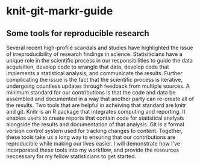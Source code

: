 knit-git-markr-guide
====================

Some tools for reproducible research
------------------

Several recent high-profile scandals and studies have highlighted the issue of irreproducibility of research findings in science. Statisiticians have a unique role in the scientific process in our responsibilities to guide the data acquisition, develop code to wrangle that data, develop code that implements a statistical analysis, and communicate the results. Further complicating the issue is the fact that the scientific process is iterative, undergoing countless updates through feedback from multiple sources. A minimum standard for our contributions is that the code and data be assembled and documented in a way that another party can re-create all of the results. Two tools that are helpful in acheiving that standard are knitr and git. Knitr is an R package that integrates computing and reporting. It enables users to create reports that contain code for statistical analysis alongside the results and documentation of that analysis. Git is a formal version control system used for tracking changes to content. Together, these tools take us a long way to ensuring that our contributions are reproducible while making our lives easier. I will demonstrate how I've incorporated these tools into my workflow, and provide the resources neccessary for my fellow statisticians to get started. 
